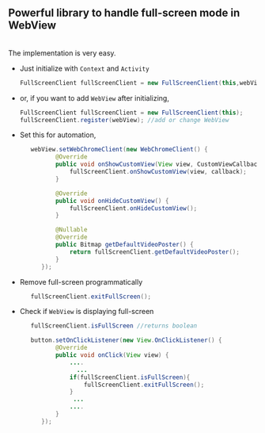 <b><h2>Powerful library to handle full-screen mode in WebView</h2></b>
<br>
The implementation is very easy.
* Just initialize with `Context` and `Activity`
  ```java
  FullScreenClient fullScreenClient = new FullScreenClient(this,webView);
  ```
  
* or, if you want to add `WebView` after initializing,  
  ```java
  FullScreenClient fullScreenClient = new FullScreenClient(this);
  fullScreenClient.register(webView); //add or change WebView
  ```
* Set this for automation,
  ```java
     webView.setWebChromeClient(new WebChromeClient() {
            @Override
            public void onShowCustomView(View view, CustomViewCallback callback) {
                fullScreenClient.onShowCustomView(view, callback);
            }

            @Override
            public void onHideCustomView() {
                fullScreenClient.onHideCustomView();
            }

            @Nullable
            @Override
            public Bitmap getDefaultVideoPoster() {
                return fullScreenClient.getDefaultVideoPoster();
            }
        });
  ```
* Remove full-screen programmatically
  ```java
     fullScreenClient.exitFullScreen();
  ``` 
* Check if `WebView` is displaying full-screen
  ```java
     fullScreenClient.isFullScreen //returns boolean
  ```   
  ```java
     button.setOnClickListener(new View.OnClickListener() {
            @Override
            public void onClick(View view) {
                ....
                  ...
                if(fullScreenClient.isFullScreen){
                    fullScreenClient.exitFullScreen();
                } 
                 ...
                ....
            }
        });
  ```     
